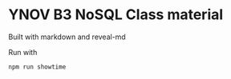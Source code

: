 # YNOV B3 NoSQL Class material

Built with markdown and reveal-md


Run with 
```
npm run showtime
```